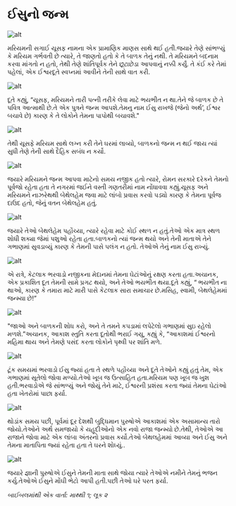 # ઈસુનો જન્મ

![alt](https://cdn.door43.org/obs/jpg/360px/obs-en-23-01.jpg)

મરિયમની સગાઈ યૂસફ નામના એક પ્રામાણિક માણસ સાથે થઈ હતી.જયારે તેણે સાંભળ્યું કે મરિયમ ગર્ભવતી છે ત્યારે, તે જાણતો હતો કે તે બાળક તેનું નથી. તે મરિયમને બદનામ કરવા માંગતો ન હતો, તેથી તેણે શાંતિપૂર્વક તેને  છૂટાછેડા આપવાનું નક્કી કર્યું. તે કંઈ કરે તેમાં પહેલાં, એક ઈશ્વરદૂતે સ્વપ્નમાં આવીને તેની સાથે વાત કરી. 

![alt](https://cdn.door43.org/obs/jpg/360px/obs-en-23-02.jpg)

દૂતે કહ્યું, “યૂસફ, મરિયમને તારી પત્ની તરીકે લેવા માટે ભયભીત ન થા.તેને જે બાળક છે તે પવિત્ર આત્માથી છે.તે એક પુત્રને જન્મ આપશે.તેમનુ નામ ઈસુ રાખજે (જેનો અર્થ’, ઈશ્વર બચાવે છે) કારણ કે તે લોકોને તેમના પાપોથી બચાવશે."

![alt](https://cdn.door43.org/obs/jpg/360px/obs-en-23-03.jpg)

તેથી યૂસફે મરિયમ સાથે લગ્ન કરી તેને ઘરમાં લાવ્યો, બાળકનો જન્મ ન થઈ જાય ત્યાં સુધી તેણે તેની સાથે દૈહિક સબંધ ન કર્યો. 

![alt](https://cdn.door43.org/obs/jpg/360px/obs-en-23-04.jpg)

જયારે મરિયમને જન્મ આપવા માટેનો સમય નજીક હતો ત્યારે, રોમન સરકારે દરેકને તેમનો પૂર્વજો રહેતા હતા તે નગરમાં જઈને વસ્તી ગણતરીમાં નામ નોંધાવવા કહ્યું.યૂસફ અને મરિયમને નાઝરેથથી બેથેલહેમ જવા માટે લાંબો પ્રવાસ કરવો પડ્યો કારણ કે તેમના પૂર્વજ દાઉદ હતો, જેનું વતન બેથેલહેમ હતું. 

![alt](https://cdn.door43.org/obs/jpg/360px/obs-en-23-05.jpg)

જયારે તેઓ બેથલેહેમ પહોંચ્યા, ત્યારે રહેવા માટે કોઈ સ્થળ ન હતું.તેઓ એક માત્ર સ્થળ શોધી શક્યા જેમાં પશુઓ રહેતા હતા.બાળકનો ત્યાં જન્મ થયો અને તેની માતાએ તેને ગભાણમાં સુવડાવ્યું કારણ કે તેમની પાસે પલંગ ન હતો. તેઓએ તેનું નામ ઈસુ રાખ્યું.

![alt](https://cdn.door43.org/obs/jpg/360px/obs-en-23-06.jpg)

એ રાત્રે, કેટલાક ભરવાડો નજીકના મેદાનમાં તેમના ઘેટાંઓનું રક્ષણ કરતા હતા.અચાનક, એક પ્રકાશિત દૂત તેમની સામે પ્રગટ થયો, અને તેઓ ભયભીત થયા.દૂતે કહ્યું, “ ભયભીત ના થાઓ, કારણ કે તમારા માટે મારી પાસે કેટલાક સારા સમાચાર છે.મસિહ, સ્વામી, બેથલેહેમમાં જન્મ્યા છે!”

![alt](https://cdn.door43.org/obs/jpg/360px/obs-en-23-07.jpg)

"જાઓ અને બાળકની શોધ કરો, અને તે તમને કપડામાં લપેટેલો ગભાણમાં સુઇ રહેલો મળશે.”અચાનક, આકાશ સ્તુતિ કરતા દૂતોથી ભરાઈ ગયુ, કહ્યું કે, “આકાશમાં ઈશ્વરનો મહિમા થાય અને તેમણે પસંદ કરતા લોકોને પૃથ્વી પર શાંતિ મળે. 

![alt](https://cdn.door43.org/obs/jpg/360px/obs-en-23-08.jpg)

ટૂંક સમયમાં ભરવાડો ઈસુ જ્યાં હતા તે સ્થળે પહોંચ્યા અને દૂતે તેઓને કહ્યું હતું તેમ, એક ગભાણમાં સૂતેલો જોવા મળ્યો.તેઓ ખૂબ જ ઉત્સાહિત હતા.મરિયમ પણ ખૂબ જ ખુશ હતી.ભરવાડોએ જે સાંભળ્યું અને જોયું તેને માટે, ઈશ્વરની પ્રશંસા કરતા જ્યાં તેમના ઘેટાંઓ હતા ખેતરોમાં પાછા ફર્યા.

![alt](https://cdn.door43.org/obs/jpg/360px/obs-en-23-09.jpg)

થોડાંક સમય પછી, પૂર્વમાં દૂર દેશથી બુદ્ધિમાન પુરુષોએ આકાશમાં એક અસામાન્ય તારો જોયો.તેઓને અર્થ સમજાયો કે યહૂદીઓનો એક નવો રાજા જન્મ્યો  છે.તેથી, તેઓએ આ રાજાને જોવા માટે એક લાંબા અંતરનો પ્રવાસ કર્યો.તેઓ બેથલહેમમાં આવ્યા અને ઈસુ અને તેમના માતાપિતા જ્યાં રહેતા હતા તે ઘરને શોધ્યું.. 

![alt](https://cdn.door43.org/obs/jpg/360px/obs-en-23-10.jpg)

જયારે જ્ઞાની પુરુષોએ ઈસુને તેમની માતા સાથે જોયા ત્યારે તેઓએ નમીને તેમનું ભજન કર્યુ.તેઓએ ઈસુને મોંઘી ભેટો આપી હતી.પછી તેઓ ઘરે પરત ફર્યા.

_બાઈબલમાંથી એક વાર્તા: માથ્થી ૧; લૂક ૨_